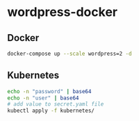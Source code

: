 # wordpress-docker

## Docker

```bash
docker-compose up --scale wordpress=2 -d
```

## Kubernetes

```bash
echo -n "password" | base64
echo -n "user" | base64
# add value to secret.yaml file
kubectl apply -f kubernetes/
```
